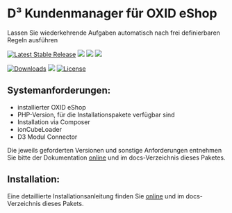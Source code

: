 # D³ Kundenmanager für OXID eShop
Lassen Sie wiederkehrende Aufgaben automatisch nach frei definierbaren Regeln ausführen

[![Latest Stable Release](https://img.shields.io/packagist/v/d3/usermanager.svg?label=aktuelles%20Release)](https://packagist.org/packages/d3/usermanager)
![](https://img.shields.io/badge/V6--konform-komplett-brightgreen.svg)
![](https://img.shields.io/badge/softwaregetestet-komplett-brightgreen.svg)
![](https://img.shields.io/badge/Testabdeckung-100%25-brightgreen.svg)

[![Downloads](https://img.shields.io/packagist/dt/d3/usermanager.svg?label=Downloads)](https://packagist.org/packages/d3/usermanager)
[![](https://img.shields.io/badge/documentation-online-brightgreen.svg)](https://docs.oxidmodule.com/Kundenmanager/)
[![License](https://img.shields.io/packagist/l/d3/usermanager.svg?label=Lizenz)](https://packagist.org/packages/d3/usermanager)

## Systemanforderungen:
- installierter OXID eShop
- PHP-Version, für die Installationspakete verfügbar sind
- Installation via Composer
- ionCubeLoader
- D3 Modul Connector

Die jeweils geforderten Versionen und sonstige Anforderungen entnehmen Sie bitte der Dokumentation [online](https://docs.oxidmodule.com/Kundenmanager/) und im docs-Verzeichnis dieses Paketes. 

## Installation:

Eine detaillierte Installationsanleitung finden Sie [online](https://docs.oxidmodule.com/Kundenmanager/) und im docs-Verzeichnis dieses Pakets.
